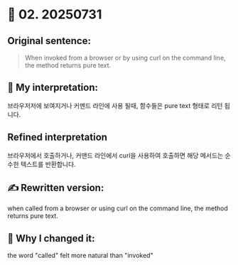 # 📘 02. 20250731

## Original sentence:
> When invoked from a browser or by using curl on the command line, the method returns pure text.

## 🧠 My interpretation:
브라우저저에 보여지거나 커멘드 라인에 사용 될때, 함수들은 pure text 형태로 리턴 됩니다.

## Refined interpretation
브라우저에서 호출하거나, 커맨드 라인에서 curl을 사용하여 호출하면
해당 메서드는 순수한 텍스트를 반환합니다.

## ✍️ Rewritten version:
when called from a browser or using curl on the command line, the method returns pure text.

## 💬 Why I changed it:
the word "called" felt more natural than  "invoked"
